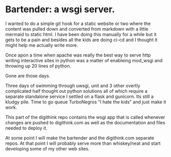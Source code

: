 # Bartender: a wsgi server.

I wanted to do a simple git hook for a static website or two where the content was pulled down and converted from markdown with a little mermaid to static html. I have been doing this manually for a while but it gets to be a pain and besides all the kids are doing ci-cd and I thought it might help me actually write more.

Once apon a time when apache was really the best way to serve http writing interactive sites in python was a matter of enableing mod_wsgi and throwing up 20 lines of python. 

Gone are those days. 

Three days of swimming through uwsgi, unit and 3 other overtly complicated half thought out python solutions all of which require a separate standalone service I settled on a flask and gunicorn. Its still a kludgy pile. Time to go queue TurboNegros "I hate the kids" and just make it work.

This part of the digithink repo contains the wsgi app that is called whenever changes are pushed to digithink.com as well as the documentation and files needed to deploy it. 

At some point I will make the bartender and the digithink.com separate repos. At that point I will probably serve more than whiskey/neat and start developing some of my other web sites.
```